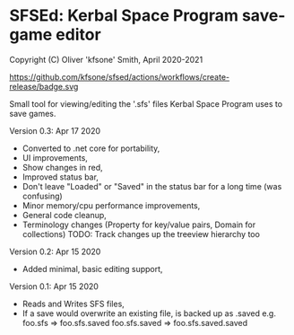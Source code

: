 # SFSEd: Kerbal Space Program save-game editor
Copyright (C) Oliver 'kfsone' Smith, April 2020-2021

https://github.com/kfsone/sfsed/actions/workflows/create-release/badge.svg

Small tool for viewing/editing the '.sfs' files Kerbal Space Program uses to save games.

Version 0.3: Apr 17 2020
- Converted to .net core for portability,
- UI improvements,
 - Show changes in red,
 - Improved status bar,
 - Don't leave "Loaded" or "Saved" in the status bar for a long time (was confusing)
- Minor memory/cpu performance improvements,
- General code cleanup,
- Terminology changes (Property for key/value pairs, Domain for collections)
TODO: Track changes up the treeview hierarchy too

Version 0.2: Apr 15 2020
- Added minimal, basic editing support,

Version 0.1: Apr 15 2020
- Reads and Writes SFS files,
- If a save would overwrite an existing file, is backed up as <original name>.saved
	e.g. foo.sfs => foo.sfs.saved
		 foo.sfs.saved => foo.sfs.saved.saved
